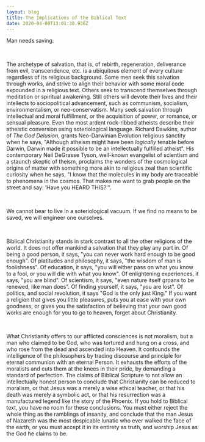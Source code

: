 ```yaml
---
layout: blog
title: The Implications of the Biblical Text
date: 2020-04-08T13:01:38.936Z
---
```

Man needs saving.

<br>

The archetype of salvation, that is, of rebirth, regeneration, deliverance from evil, transcendence, etc. is a ubiquitous element of every culture regardless of its religious background. Some men seek this salvation through works, and strive to align their behavior with some moral code expounded in a religious text. Others seek to transcend themselves through meditation or spiritual awakening. Still others will devote their lives and their intellects to sociopolitical advancement, such as communism, socialism, environmentalism, or neo-conservatism. Many seek salvation through intellectual and moral fulfillment, or the acquisition of power, or romance, or sensual pleasure. Even the most ardent rock-ribbed atheists describe their atheistic conversion using soteriological language. Richard Dawkins, author of *The God Delusion*, grants Neo-Darwinian Evolution religious sanctity when he says, "Although atheism might have been *logically* tenable before Darwin, Darwin made it possible to be an intellectually fulfilled atheist". His contemporary Neil DeGrasse Tyson, well-known evangelist of scientism and a staunch skeptic of theism, proclaims the wonders of the cosmological origins of matter with something more akin to religious zeal than scientific curiosity when he says, "I know that the molecules in my body are traceable to phenomena in the cosmos. That makes me want to grab people on the street and say: ‘Have you HEARD THIS?'". 

<br>

We cannot bear to live in a soteriological vacuum. If we find no means to be saved, we will engineer one ourselves.

<br>

Biblical Christianity stands in stark contrast to all the other religions of the world. It does not offer mankind a salvation that they play any part in. Of being a good person, it says, "you can never work hard enough to be good enough". Of platitudes and philosophy, it says, "the wisdom of man is foolishness". Of education, it says, "you will either pass on what you know to a fool, or you will die with what you know". Of enlightening experiences, it says, "you are blind". Of scientism, it says, "even nature itself groans to be renewed, like man does". Of finding yourself, it says, "you are lost". Of politics, and social revolution, it says "God is the only just King." If you want a religion that gives you little pleasures, puts you at ease with your own goodness, or gives you the satisfaction of believing that your own good works are enough for you to go to heaven, forget about Christianity. 

<br>

What Christianity offers to our afflicted consciences is not moralism, but a man who claimed to be God, who was tortured and hung on a cross, and who rose from the dead and ascended into Heaven. It confounds the intelligence of the philosophers by trading discourse and principle for eternal communion with an eternal Person. It exhausts the efforts of the moralists and cuts them at the knees in their pride, by demanding a standard of perfection. The claims of Biblical Scripture to not allow an intellectually honest person to conclude that Christianity can be reduced to moralism, or that Jesus was a merely a wise ethical teacher, or that his death was merely a symbolic act, or that his resurrection was a manufactured legend like the story of the Phoenix. If you hold to Biblical text, you have no room for these conclusions. You must either reject the whole thing as the ramblings of insanity, and conclude that the man Jesus of Nazareth was the most despicable lunatic who ever walked the face of the earth, or you must accept it in its entirety as truth, and worship Jesus as the God he claims to be.